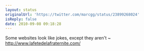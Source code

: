 ```yaml
---
layout: status
originalUrl: 'https://twitter.com/marcgg/status/23899268024'
isReply: false
date: 2010-09-08 09:18:28
---
```


Some websites look like jokes, except they aren't ~ http://www.lafetedelafraternite.com/
